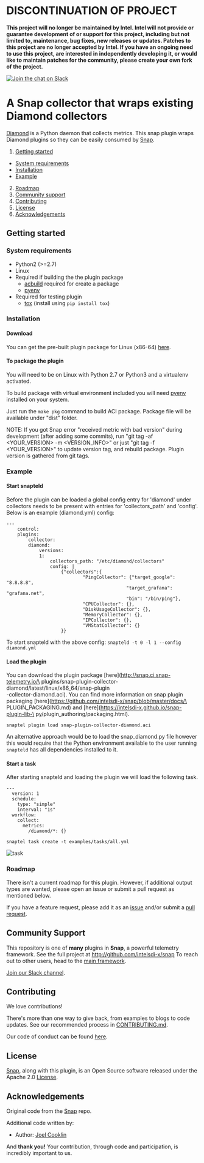 # DISCONTINUATION OF PROJECT 

**This project will no longer be maintained by Intel.  Intel will not provide or guarantee development of or support for this project, including but not limited to, maintenance, bug fixes, new releases or updates.  Patches to this project are no longer accepted by Intel. If you have an ongoing need to use this project, are interested in independently developing it, or would like to maintain patches for the community, please create your own fork of the project.**

[![Join the chat on Slack](https://intelsdi-x.herokuapp.com/badge.svg)](https://intelsdi-x.herokuapp.com/)

# A Snap collector that wraps existing Diamond collectors

[Diamond](https://github.com/python-diamond/Diamond) is a Python daemon that
collects metrics.  This snap plugin wraps Diamond plugins so they can be easily
consumed by [Snap](http://github.com/intelsdi-x/snap).

1. [Getting started](#getting-started)
 * [System requirements](#system-requirements)
 * [Installation](#installation)
 * [Example](#example)
2. [Roadmap](#roadmap)
3. [Community support](#community-support)
4. [Contributing](#contributing)
5. [License](#license)
6. [Acknowledgements](#acknowledgements)

## Getting started

### System requirements

* Python2 (>=2.7)
* Linux
* Required if building the the plugin package
  * [acbuild](https://github.com/containers/build) required for create a package
  * [pyenv](https://github.com/pyenv/pyenv)
* Required for testing plugin
  * [tox](https://tox.readthedocs.io/en/latest/) (install using `pip install tox`)

### Installation

#### Download

You can get the pre-built plugin package for Linux (x86-64) [here](http://snap.ci.snap-telemetry.io/plugins/snap-plugin-collector-diamond/latest/linux/x86_64/snap-plugin-collector-diamond.aci).

#### To package the plugin

You will need to be on Linux with Python 2.7 or Python3 and a virtualenv activated.

To build package with virtual environment included you will need [pyenv](https://github.com/pyenv/pyenv) installed on your system.

Just run the `make pkg` command to build ACI package. Package file will be available under "dist" folder.

NOTE: If you got Snap error "received metric with bad version" during development (after adding some commits), run "git tag -af <YOUR_VERSION> -m <VERSION_INFO>" or just "git tag -f <YOUR_VERSION>" to update version tag, and rebuild package. Plugin version is gathered from git tags.

### Example

#### Start snapteld

Before the plugin can be loaded a global config entry for 'diamond' under
collectors needs to be present with entries for 'collectors_path' and
'config'.  Below is an example (diamond.yml) config:

```
---
    control:
    plugins:
        collector:
        diamond:
            versions:
            1:
                collectors_path: "/etc/diamond/collectors"
                config: |
                    {"collectors":{
                            "PingCollector": {"target_google": "8.8.8.8",
                                            "target_grafana": "grafana.net",
                                            "bin": "/bin/ping"},
                            "CPUCollector": {},
                            "DiskUsageCollector": {},
                            "MemoryCollector": {},
                            "IPCollector": {},
                            "VMStatCollector": {}
                    }}
```

To start snapteld with the above config:
```snapteld -t 0 -l 1 --config diamond.yml```

#### Load the plugin

You can download the plugin package [here](http://snap.ci.snap-telemetry.io/\
plugins/snap-plugin-collector-diamond/latest/linux/x86_64/snap-plugin\
-collector-diamond.aci).  You can find more information on snap plugin
packaging [here](https://github.com/intelsdi-x/snap/blob/master/docs/\
PLUGIN_PACKAGING.md) and [here](https://intelsdi-x.github.io/snap-plugin-lib-\
py/plugin_authoring/packaging.html).

`snaptel plugin load snap-plugin-collector-diamond.aci`

An alternative approach would be to load the snap_diamond.py file however this
would require that the Python environment available to the user running
`snapteld` has all dependencies installed to it.

#### Start a task

After starting snapteld and loading the plugin we will load the following task.

```
---
  version: 1
  schedule:
    type: "simple"
    interval: "1s"
  workflow:
    collect:
      metrics:
        /diamond/*: {}
```

`snaptel task create -t examples/tasks/all.yml`

![task](https://www.dropbox.com/s/cdz5ey8skop5adf/load-create-start-task.gif?raw=1)

### Roadmap

There isn't a current roadmap for this plugin. However, if additional output types are wanted, please open an issue or submit a pull request as mentioned below. 

If you have a feature request, please add it as an [issue](https://github.com/intelsdi-x/snap-plugin-collector-diamond/issues/new) and/or submit a [pull request](https://github.com/intelsdi-x/snap-plugin-collector-diamond/pulls).

## Community Support
This repository is one of **many** plugins in **Snap**, a powerful telemetry framework. See the full project at http://github.com/intelsdi-x/snap To reach out to other users, head to the [main framework](https://github.com/intelsdi-x/snap#community-support).

[Join our Slack channel](https://intelsdi-x.herokuapp.com/).

## Contributing
We love contributions!

There's more than one way to give back, from examples to blogs to code updates. See our recommended process in [CONTRIBUTING.md](CONTRIBUTING.md).

Our code of conduct can be found [here](https://github.com/intelsdi-x/snap/blob/master/CODE_OF_CONDUCT.md).

## License
[Snap](http://github.com/intelsdi-x/snap), along with this plugin, is an Open Source software released under the Apache 2.0 [License](LICENSE).

## Acknowledgements
Original code from the [Snap](http://github.com/intelsdi-x/snap) repo.

Additional code written by:
* Author: [Joel Cooklin](https://github.com/jcooklin)

And **thank you!** Your contribution, through code and participation, is incredibly important to us.
